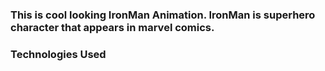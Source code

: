 ### This is cool looking IronMan Animation. IronMan is superhero character that appears in marvel comics.

### Technologies Used
